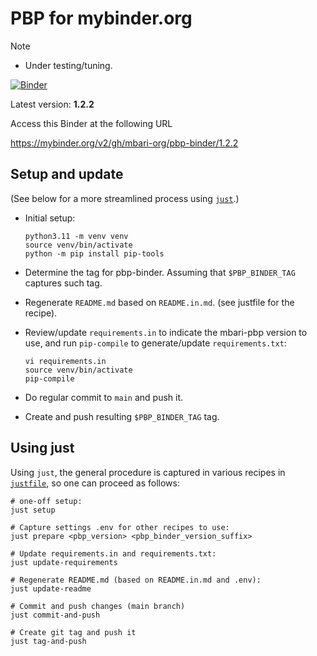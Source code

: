 # PBP for mybinder.org

> [!NOTE]
> - Under testing/tuning.

[![Binder](https://mybinder.org/badge_logo.svg)](https://mybinder.org/v2/gh/mbari-org/pbp-binder/1.2.2)

Latest version: **1.2.2**

Access this Binder at the following URL

https://mybinder.org/v2/gh/mbari-org/pbp-binder/1.2.2

## Setup and update

(See below for a more streamlined process using [`just`](https://just.systems).)

- Initial setup:
    ```
    python3.11 -m venv venv
    source venv/bin/activate
    python -m pip install pip-tools
    ```

- Determine the tag for pbp-binder.
  Assuming that `$PBP_BINDER_TAG` captures such tag.

- Regenerate `README.md` based on `README.in.md`.
  (see justfile for the recipe).

- Review/update `requirements.in` to indicate the mbari-pbp version to use,
  and run `pip-compile` to generate/update `requirements.txt`:
     ```
     vi requirements.in 
     source venv/bin/activate
     pip-compile
     ```

- Do regular commit to `main` and push it.
- Create and push resulting `$PBP_BINDER_TAG` tag.

## Using just

Using `just`, the general procedure is captured in various recipes in
[`justfile`](justfile), so one can proceed as follows:

```
# one-off setup:
just setup
```

```
# Capture settings .env for other recipes to use:                                             
just prepare <pbp_version> <pbp_binder_version_suffix>
```

```
# Update requirements.in and requirements.txt:
just update-requirements
```

```
# Regenerate README.md (based on README.in.md and .env):
just update-readme
```

```
# Commit and push changes (main branch)
just commit-and-push
```

```
# Create git tag and push it
just tag-and-push
```
